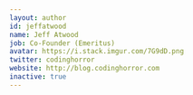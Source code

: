 ```yaml
---
layout: author
id: jeffatwood
name: Jeff Atwood
job: Co-Founder (Emeritus)
avatar: https://i.stack.imgur.com/7G9dD.png
twitter: codinghorror
website: http://blog.codinghorror.com
inactive: true
---
```

